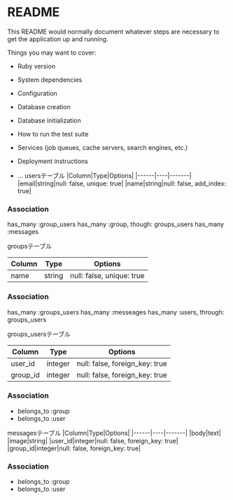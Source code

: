 # README

This README would normally document whatever steps are necessary to get the
application up and running.

Things you may want to cover:

* Ruby version

* System dependencies

* Configuration

* Database creation

* Database initialization

* How to run the test suite

* Services (job queues, cache servers, search engines, etc.)

* Deployment instructions

* ...
usersテーブル
|Column|Type|Options|
|------|----|-------|
|email|string|null: false, unique: true|
|name|string|null: false, add_index: true|
### Association
  has_many :group_users
  has_many :group, though: groups_users
  has_many :messages


groupsテーブル

|Column|Type|Options|
|------|----|-------|
|name|string|null: false, unique: true|
### Association
  has_many :groups_users
  has_many  :messeages
  has_many :users, through: groups_users

groups_usersテーブル

|Column|Type|Options|
|------|----|-------|
|user_id|integer|null: false, foreign_key: true|
|group_id|integer|null: false, foreign_key: true|

### Association
- belongs_to :group
- belongs_to :user

messagesテーブル
|Column|Type|Options|
|------|----|-------|
|body|text|
|image|string|
|user_id|integer|null: false, foreign_key: true|
|group_id|integer|null: false, foreign_key: true|
### Association
- belongs_to :group
- belongs_to :user